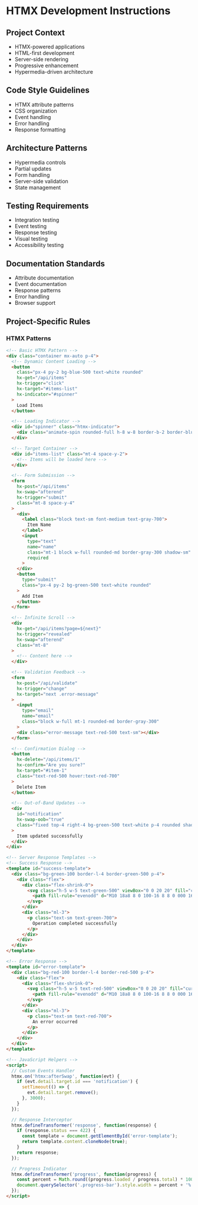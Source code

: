 # HTMX Development Instructions

## Project Context
- HTMX-powered applications
- HTML-first development
- Server-side rendering
- Progressive enhancement
- Hypermedia-driven architecture

## Code Style Guidelines
- HTMX attribute patterns
- CSS organization
- Event handling
- Error handling
- Response formatting

## Architecture Patterns
- Hypermedia controls
- Partial updates
- Form handling
- Server-side validation
- State management

## Testing Requirements
- Integration testing
- Event testing
- Response testing
- Visual testing
- Accessibility testing

## Documentation Standards
- Attribute documentation
- Event documentation
- Response patterns
- Error handling
- Browser support

## Project-Specific Rules
### HTMX Patterns
```html
<!-- Basic HTMX Pattern -->
<div class="container mx-auto p-4">
  <!-- Dynamic Content Loading -->
  <button 
    class="px-4 py-2 bg-blue-500 text-white rounded"
    hx-get="/api/items"
    hx-trigger="click"
    hx-target="#items-list"
    hx-indicator="#spinner"
  >
    Load Items
  </button>

  <!-- Loading Indicator -->
  <div id="spinner" class="htmx-indicator">
    <div class="animate-spin rounded-full h-8 w-8 border-b-2 border-blue-500"></div>
  </div>

  <!-- Target Container -->
  <div id="items-list" class="mt-4 space-y-2">
    <!-- Items will be loaded here -->
  </div>

  <!-- Form Submission -->
  <form 
    hx-post="/api/items"
    hx-swap="afterend"
    hx-trigger="submit"
    class="mt-8 space-y-4"
  >
    <div>
      <label class="block text-sm font-medium text-gray-700">
        Item Name
      </label>
      <input 
        type="text" 
        name="name"
        class="mt-1 block w-full rounded-md border-gray-300 shadow-sm"
        required
      >
    </div>
    <button 
      type="submit"
      class="px-4 py-2 bg-green-500 text-white rounded"
    >
      Add Item
    </button>
  </form>

  <!-- Infinite Scroll -->
  <div
    hx-get="/api/items?page=${next}"
    hx-trigger="revealed"
    hx-swap="afterend"
    class="mt-8"
  >
    <!-- Content here -->
  </div>

  <!-- Validation Feedback -->
  <form 
    hx-post="/api/validate"
    hx-trigger="change"
    hx-target="next .error-message"
  >
    <input 
      type="email" 
      name="email"
      class="block w-full mt-1 rounded-md border-gray-300"
    >
    <div class="error-message text-red-500 text-sm"></div>
  </form>

  <!-- Confirmation Dialog -->
  <button
    hx-delete="/api/items/1"
    hx-confirm="Are you sure?"
    hx-target="#item-1"
    class="text-red-500 hover:text-red-700"
  >
    Delete Item
  </button>

  <!-- Out-of-Band Updates -->
  <div 
    id="notification"
    hx-swap-oob="true"
    class="fixed top-4 right-4 bg-green-500 text-white p-4 rounded shadow"
  >
    Item updated successfully
  </div>
</div>

<!-- Server Response Templates -->
<!-- Success Response -->
<template id="success-template">
  <div class="bg-green-100 border-l-4 border-green-500 p-4">
    <div class="flex">
      <div class="flex-shrink-0">
        <svg class="h-5 w-5 text-green-500" viewBox="0 0 20 20" fill="currentColor">
          <path fill-rule="evenodd" d="M10 18a8 8 0 100-16 8 8 0 000 16zm3.707-9.293a1 1 0 00-1.414-1.414L9 10.586 7.707 9.293a1 1 0 00-1.414 1.414l2 2a1 1 0 001.414 0l4-4z" clip-rule="evenodd" />
        </svg>
      </div>
      <div class="ml-3">
        <p class="text-sm text-green-700">
          Operation completed successfully
        </p>
      </div>
    </div>
  </div>
</template>

<!-- Error Response -->
<template id="error-template">
  <div class="bg-red-100 border-l-4 border-red-500 p-4">
    <div class="flex">
      <div class="flex-shrink-0">
        <svg class="h-5 w-5 text-red-500" viewBox="0 0 20 20" fill="currentColor">
          <path fill-rule="evenodd" d="M10 18a8 8 0 100-16 8 8 0 000 16zM8.707 7.293a1 1 0 00-1.414 1.414L8.586 10l-1.293 1.293a1 1 0 101.414 1.414L10 11.414l1.293 1.293a1 1 0 001.414-1.414L11.414 10l1.293-1.293a1 1 0 00-1.414-1.414L10 8.586 8.707 7.293z" clip-rule="evenodd" />
        </svg>
      </div>
      <div class="ml-3">
        <p class="text-sm text-red-700">
          An error occurred
        </p>
      </div>
    </div>
  </div>
</template>

<!-- JavaScript Helpers -->
<script>
  // Custom Events Handler
  htmx.on('htmx:afterSwap', function(evt) {
    if (evt.detail.target.id === 'notification') {
      setTimeout(() => {
        evt.detail.target.remove();
      }, 3000);
    }
  });

  // Response Interceptor
  htmx.defineTransformer('response', function(response) {
    if (response.status === 422) {
      const template = document.getElementById('error-template');
      return template.content.cloneNode(true);
    }
    return response;
  });

  // Progress Indicator
  htmx.defineTransformer('progress', function(progress) {
    const percent = Math.round((progress.loaded / progress.total) * 100);
    document.querySelector('.progress-bar').style.width = percent + '%';
  });
</script>
```